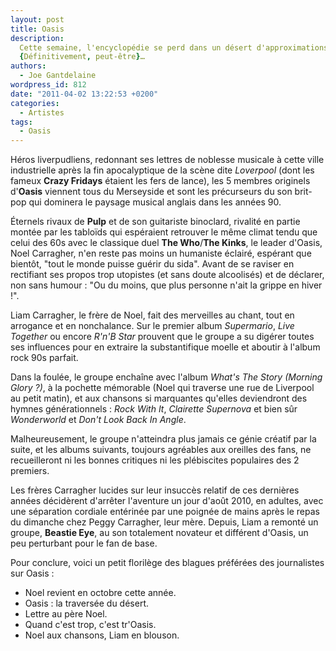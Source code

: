 ```yaml
---
layout: post
title: Oasis
description:
  Cette semaine, l'encyclopédie se perd dans un désert d'approximations.
  {Définitivement, peut-être}…
authors:
  - Joe Gantdelaine
wordpress_id: 812
date: "2011-04-02 13:22:53 +0200"
categories:
  - Artistes
tags:
  - Oasis
---
```


Héros liverpudliens, redonnant ses lettres de noblesse musicale à cette ville
industrielle après la fin apocalyptique de la scène dite _Loverpool_ (dont les
fameux **Crazy Fridays** étaient les fers de lance), les 5 membres originels
d'**Oasis** viennent tous du Merseyside et sont les précurseurs du son brit-pop
qui dominera le paysage musical anglais dans les années 90.

Éternels rivaux de **Pulp** et de son guitariste binoclard, rivalité en partie
montée par les tabloïds qui espéraient retrouver le même climat tendu que celui
des 60s avec le classique duel **The Who**/**The Kinks**, le leader d'Oasis,
Noel Carragher, n'en reste pas moins un humaniste éclairé, espérant que bientôt,
"tout le monde puisse guérir du sida". Avant de se raviser en rectifiant ses
propos trop utopistes (et sans doute alcoolisés) et de déclarer, non sans humour
: "Ou du moins, que plus personne n'ait la grippe en hiver !".

Liam Carragher, le frère de Noel, fait des merveilles au chant, tout en
arrogance et en nonchalance. Sur le premier album _Supermario_, _Live Together_
ou encore _R'n'B Star_ prouvent que le groupe a su digérer toutes ses influences
pour en extraire la substantifique moelle et aboutir à l'album rock 90s parfait.

Dans la foulée, le groupe enchaîne avec l'album _What's The Story (Morning Glory
?)_, à la pochette mémorable (Noel qui traverse une rue de Liverpool au petit
matin), et aux chansons si marquantes qu'elles deviendront des hymnes
générationnels : _Rock With It_, _Clairette Supernova_ et bien sûr _Wonderworld_
et _Don't Look Back In Angle_.

Malheureusement, le groupe n'atteindra plus jamais ce génie créatif par la
suite, et les albums suivants, toujours agréables aux oreilles des fans, ne
recueilleront ni les bonnes critiques ni les plébiscites populaires des 2
premiers.

Les frères Carragher lucides sur leur insuccès relatif de ces dernières années
décidèrent d'arrêter l'aventure un jour d'août 2010, en adultes, avec une
séparation cordiale entérinée par une poignée de mains après le repas du
dimanche chez Peggy Carragher, leur mère. Depuis, Liam a remonté un groupe,
**Beastie Eye**, au son totalement novateur et différent d'Oasis, un peu
perturbant pour le fan de base.

Pour conclure, voici un petit florilège des blagues préférées des journalistes
sur Oasis :

- Noel revient en octobre cette année.
- Oasis : la traversée du désert.
- Lettre au père Noel.
- Quand c'est trop, c'est tr'Oasis.
- Noel aux chansons, Liam en blouson.
